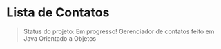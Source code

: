 # Lista de Contatos

> Status do projeto: Em progresso!
Gerenciador de contatos feito em Java Orientado a Objetos
